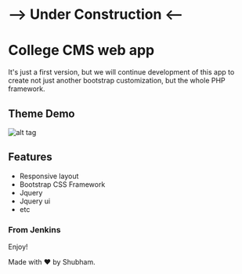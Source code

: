 # --> Under Construction <--

# College CMS web app


It's just a first version, but we will continue development of this app to create not just another bootstrap customization, but the whole PHP framework.

## Theme Demo
![alt tag](https://github.com/jenkinsshubham/sitn/blob/master/ScreenShots/Screenshot%20from%202016-04-16%2022:52:39.png)


## Features
* Responsive layout
* Bootstrap CSS Framework
* Jquery
* Jquery ui
* etc


### From Jenkins

Enjoy!

Made with ♥ by Shubham.
